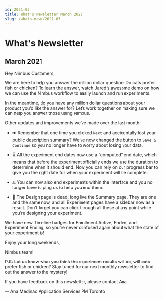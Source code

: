 ```yaml
---
id: 2021-03
title: What's Newsletter March 2021
slug: /whats-news/2021-03
---
```


# What's Newsletter

## March 2021

Hey Nimbus Customers,

We are here to help you answer the million dollar question: Do cats prefer fish or chicken? To learn the answer, watch Jared’s awesome demo on how we can use the Nimbus workflow to easily launch and run experiments.

In the meantime, do you have any million dollar questions about your product you’d like the answer for? Let’s work together on making sure we can help you answer those using Nimbus.

Other updates and improvements we’ve made over the last month:

* ⏭️ Remember that one time you clicked `Next` and accidentally lost your public description summary? We’ve now changed the button to `Save & Continue` so you no longer have to worry about losing your data.

* ⏳ All the experiment end dates now use a “computed” end date, which means that before the experiment officially ends we use the duration to determine when it should end. Now you can rely on our progress bar to give you the right date for when your experiment will be complete.

* 🔚 You can now also end experiments within the interface and you no longer have to ping us to help you end them.

* 📑 The Design page is dead, long live the Summary page. They are one and the same now, and all Experiment pages have a sidebar now as a result. Don’t forget you can click through all these at any point while you’re designing your experiment.

We have new Timeline badges for Enrollment Active, Ended, and Experiment Ending, so you’re never confused again about what the state of your experiment is!


Enjoy your long weekends,

Nimbus team!

P.S: Let us know what you think the experiment results will be, will cats prefer fish or chicken? Stay tuned for our next monthly newsletter to find out the answer to the mystery!

If you have feedback on this newsletter, please contact Ana

--
Ana Medinac
Application Services PM
Toronto

